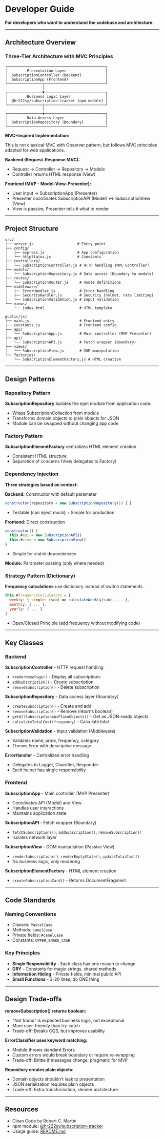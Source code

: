 # Developer Guide

**For developers who want to understand the codebase and architecture.**

---

## Architecture Overview

### Three-Tier Architecture with MVC Principles
```
┌─────────────────────────────────────────────┐
│         Presentation Layer                  │
│  SubscriptionController (Backend)           │
│  SubscriptionApp (Frontend)                 │
└────────────────┬────────────────────────────┘
                 │
┌────────────────▼────────────────────────────┐
│         Business Logic Layer                │
│  @hr222sy/subscription-tracker (npm module) │
└────────────────┬────────────────────────────┘
                 │
┌────────────────▼────────────────────────────┐
│         Data Access Layer                   │
│  SubscriptionRepository (Boundary)          │
└─────────────────────────────────────────────┘
```

**MVC-Inspired Implementation:**

This is not classical MVC with Observer pattern, but follows MVC principles adapted for web applications.

**Backend (Request-Response MVC):**
- Request → Controller → Repository → Module
- Controller returns HTML response (View)

**Frontend (MVP - Model-View-Presenter):**
- User input → SubscriptionApp (Presenter)
- Presenter coordinates SubscriptionAPI (Model) ↔ SubscriptionView (View)
- View is passive, Presenter tells it what to render

---

## Project Structure
```
src/
├── server.js                    # Entry point
├── config/
│   ├── express.js               # App configuration
│   └── httpStatus.js            # Constants
├── controllers/
│   └── SubscriptionController.js # HTTP handling (MVC Controller)
├── models/
│   └── SubscriptionRepository.js # Data access (Boundary to module)
├── routes/
│   └── SubscriptionRouter.js     # Route definitions
├── middleware/
│   ├── ErrorHandler.js           # Error handling
│   ├── SecurityHandler.js        # Security (helmet, rate limiting)
│   └── SubscriptionValidation.js # Input validation
└── views/
    └── index.html                # HTML template

public/js/
├── main.js                       # Frontend entry
├── constants.js                  # Frontend config
├── app/
│   └── SubscriptionApp.js        # Main controller (MVP Presenter)
├── api/
│   └── SubscriptionAPI.js        # Fetch wrapper (Boundary)
├── views/
│   └── SubscriptionView.js       # DOM manipulation
└── factories/
    └── SubscriptionElementFactory.js # HTML creation
```

---

## Design Patterns

### Repository Pattern
**SubscriptionRepository** isolates the npm module from application code.

- Wraps SubscriptionCollection from module
- Transforms domain objects to plain objects for JSON
- Module can be swapped without changing app code

### Factory Pattern
**SubscriptionElementFactory** centralizes HTML element creation.

- Consistent HTML structure
- Separation of concerns (View delegates to Factory)

### Dependency Injection
**Three strategies based on context:**

**Backend:** Constructor with default parameter
```javascript
constructor(repository = new SubscriptionRepository()) { }
```
- Testable (can inject mock) + Simple for production

**Frontend:** Direct construction
```javascript
constructor() {
  this.#api = new SubscriptionAPI()
  this.#view = new SubscriptionView()
}
```
- Simple for stable dependencies

**Module:** Parameter passing (only where needed)

### Strategy Pattern (Dictionary)
**Frequency calculations** use dictionary instead of switch statements.
```javascript
this.#frequencyCalculators = {
  weekly: { single: (sub) => calculateWeekly(sub), ... },
  monthly: { ... },
  yearly: { ... }
}
```
- Open/Closed Principle (add frequency without modifying code)

---

## Key Classes

### Backend

**SubscriptionController** - HTTP request handling
- `renderHomePage()` - Display all subscriptions
- `addSubscription()` - Create subscription
- `removeSubscription()` - Delete subscription

**SubscriptionRepository** - Data access layer (Boundary)
- `createSubscription()` - Create and add
- `removeSubscription()` - Remove (returns boolean)
- `getAllSubscriptionsAsPlainObjects()` - Get as JSON-ready objects
- `calculateTotalCost(frequency)` - Calculate total

**SubscriptionValidation** - Input validation (Middleware)
- Validates name, price, frequency, category
- Throws Error with descriptive message

**ErrorHandler** - Centralized error handling
- Delegates to Logger, Classifier, Responder
- Each helper has single responsibility

### Frontend

**SubscriptionApp** - Main controller (MVP Presenter)
- Coordinates API (Model) and View
- Handles user interactions
- Maintains application state

**SubscriptionAPI** - Fetch wrapper (Boundary)
- `fetchSubscriptions()`, `addSubscription()`, `removeSubscription()`
- Isolates network layer

**SubscriptionView** - DOM manipulation (Passive View)
- `renderSubscriptions()`, `renderEmptyState()`, `updateTotalCost()`
- No business logic, only rendering

**SubscriptionElementFactory** - HTML element creation
- `createSubscriptionCard()` - Returns DocumentFragment

---

## Code Standards

### Naming Conventions
- Classes: `PascalCase`
- Methods: `camelCase`
- Private fields: `#camelCase`
- Constants: `UPPER_SNAKE_CASE`

### Key Principles
- **Single Responsibility** - Each class has one reason to change
- **DRY** - Constants for magic strings, shared methods
- **Information Hiding** - Private fields, minimal public API
- **Small Functions** - 3-20 lines, do ONE thing

---

## Design Trade-offs

**removeSubscription() returns boolean:**
- "Not found" is expected business logic, not exceptional
- More user-friendly than try-catch
- Trade-off: Breaks CQS, but improves usability

**ErrorClassifier uses keyword matching:**
- Module throws standard Errors
- Custom errors would break boundary or require re-wrapping
- Trade-off: Brittle if messages change, pragmatic for MVP

**Repository creates plain objects:**
- Domain objects shouldn't leak to presentation
- JSON serialization requires plain objects
- Trade-off: Extra transformation, cleaner architecture

---

## Resources

- Clean Code by Robert C. Martin
- npm module: [@hr222sy/subscription-tracker](https://www.npmjs.com/package/@hr222sy/subscription-tracker)
- Usage guide: [README.md](../README.md)